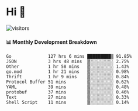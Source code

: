 # Hi 👋
 
![visitors](https://visitor-badge.glitch.me/badge?page_id=sorcererxw.sorcererx)

#### 📊 Monthly Development Breakdown

<!--START_SECTION:waka-->
```text
Go              127 hrs 6 mins █████████▒ 91.85%
JSON            3 hrs 48 mins  ▒░░░░░░░░░ 2.75%
Other           1 hr 58 mins   ▒░░░░░░░░░ 1.43%
go.mod          1 hr 21 mins   ▒░░░░░░░░░ 0.98%
Thrift          1 hr 9 mins    ▒░░░░░░░░░ 0.84%
Protocol Buffer 51 mins        ▒░░░░░░░░░ 0.62%
YAML            39 mins        ▒░░░░░░░░░ 0.48%
protobuf        37 mins        ▒░░░░░░░░░ 0.46%
Text            27 mins        ▒░░░░░░░░░ 0.33%
Shell Script    11 mins        ▒░░░░░░░░░ 0.14%
```
<!--END_SECTION:waka-->
